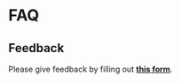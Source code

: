 # FAQ

## Feedback

Please give feedback by filling out [**this form**](https://goo.gl/forms/kuDiKdB3VPXeQAx73).

